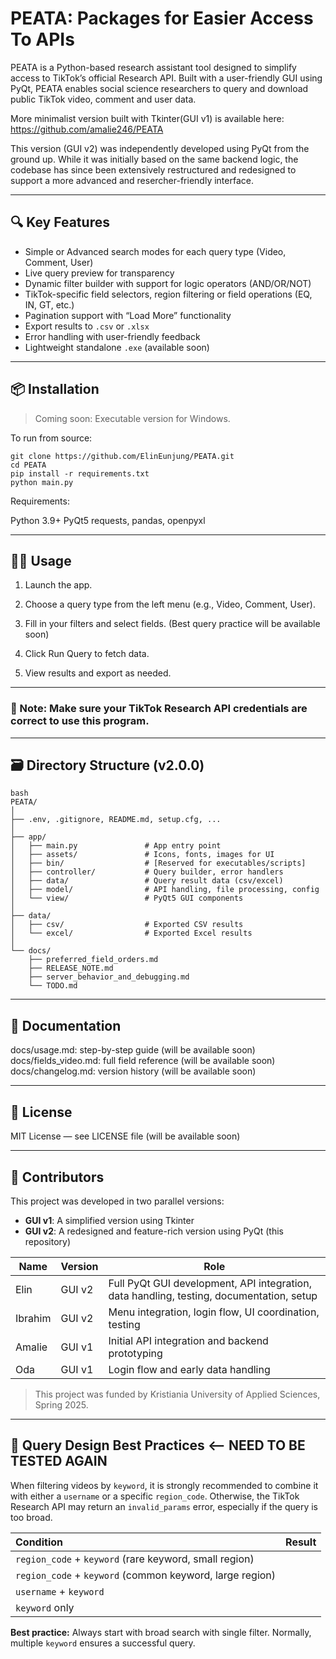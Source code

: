 # PEATA: Packages for Easier Access To APIs

PEATA is a Python-based research assistant tool designed to simplify access to TikTok’s official Research API. Built with a user-friendly GUI using PyQt, PEATA enables social science researchers to query and download public TikTok video, comment and user data.

More minimalist version built with Tkinter(GUI v1) is available here: 
https://github.com/amalie246/PEATA

This version (GUI v2) was independently developed using PyQt from the ground up.
While it was initially based on the same backend logic, the codebase has since been extensively restructured and redesigned to support a more advanced and resercher-friendly interface.

---


## 🔍 Key Features

- Simple or Advanced search modes for each query type (Video, Comment, User)
- Live query preview for transparency
- Dynamic filter builder with support for logic operators (AND/OR/NOT)
- TikTok-specific field selectors, region filtering or field operations (EQ, IN, GT, etc.)
- Pagination support with “Load More” functionality
- Export results to `.csv` or `.xlsx`
- Error handling with user-friendly feedback
- Lightweight standalone `.exe` (available soon)

---

## 📦 Installation

> Coming soon: Executable version for Windows.

To run from source:

```
git clone https://github.com/ElinEunjung/PEATA.git
cd PEATA
pip install -r requirements.txt
python main.py
```

Requirements:

Python 3.9+
PyQt5
requests, pandas, openpyxl

---
## 🧑‍💻 Usage
1. Launch the app.

2. Choose a query type from the left menu (e.g., Video, Comment, User).

3. Fill in your filters and select fields. (Best query practice will be available soon)

4. Click Run Query to fetch data.

5. View results and export as needed.

---

### 📝 Note: Make sure your TikTok Research API credentials are correct to use this program.

---
## 🗃 Directory Structure (v2.0.0)

```
bash
PEATA/
│
├── .env, .gitignore, README.md, setup.cfg, ...
│
├── app/
│   ├── main.py               # App entry point
│   ├── assets/               # Icons, fonts, images for UI
│   ├── bin/                  # [Reserved for executables/scripts]
│   ├── controller/           # Query builder, error handlers
│   ├── data/                 # Query result data (csv/excel)
│   ├── model/                # API handling, file processing, config
│   └── view/                 # PyQt5 GUI components
│
├── data/
│   ├── csv/                  # Exported CSV results
│   └── excel/                # Exported Excel results
│
└── docs/
    ├── preferred_field_orders.md
    ├── RELEASE_NOTE.md
    ├── server_behavior_and_debugging.md
    └── TODO.md

```
---

## 📖 Documentation
docs/usage.md: step-by-step guide (will be available soon)
docs/fields_video.md: full field reference (will be available soon)
docs/changelog.md: version history (will be available soon)

---

## 📄 License
MIT License — see LICENSE file (will be available soon)

---

## 👤 Contributors

This project was developed in two parallel versions:  
- **GUI v1**: A simplified version using Tkinter  
- **GUI v2**: A redesigned and feature-rich version using PyQt (this repository)


| Name      | Version | Role                                                                                     |
|-----------|---------|------------------------------------------------------------------------------------------|
| Elin      | GUI v2  | Full PyQt GUI development, API integration, data handling, testing, documentation, setup |
| Ibrahim   | GUI v2  | Menu integration, login flow, UI coordination, testing                                   |
| Amalie    | GUI v1  | Initial API integration and backend prototyping                                          |
| Oda       | GUI v1  | Login flow and early data handling                                                       |

> This project was funded by Kristiania University of Applied Sciences, Spring 2025.
---

## 🧼 Query Design Best Practices  <-- NEED TO BE TESTED AGAIN

When filtering videos by `keyword`, it is strongly recommended to combine it with either a `username` or a specific `region_code`. 
Otherwise, the TikTok Research API may return an `invalid_params` error, especially if the query is too broad.

| Condition | Result |
|:---|:---|
| `region_code` + `keyword` (rare keyword, small region) |  |
| `region_code` + `keyword` (common keyword, large region) |  |
| `username` + `keyword` |  |
| `keyword` only |  |

**Best practice:** Always start with broad search with single filter. Normally, multiple `keyword` ensures a successful query.

